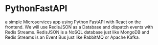 # PythonFastAPI
a simple Microservices app using Python FastAPI with React on the frontend. We will use RedisJSON as a Database and dispatch events with Redis Streams. RedisJSON is a NoSQL database just like MongoDB and Redis Streams is an Event Bus just like RabbitMQ or Apache Kafka.
